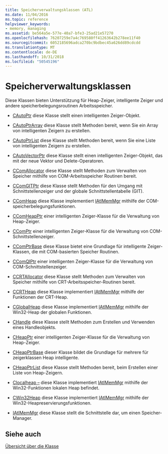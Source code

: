 ```yaml
---
title: Speicherverwaltungsklassen (ATL)
ms.date: 11/04/2016
ms.topic: reference
helpviewer_keywords:
- memory, managing
ms.assetid: be564a5e-577e-40a7-bfe3-25ad21e57270
ms.openlocfilehash: 76207259e7a4c769580ff41263642b278ee11f40
ms.sourcegitcommit: 6052185696adca270bc9bdbec45a626dd89cdcdd
ms.translationtype: MT
ms.contentlocale: de-DE
ms.lasthandoff: 10/31/2018
ms.locfileid: "50545196"
---
```

# <a name="memory-management-classes"></a>Speicherverwaltungsklassen

Diese Klassen bieten Unterstützung für Heap-Zeiger, intelligente Zeiger und andere speicherbelegungsroutinen Arbeitsspeicher.

- [CAutoPtr](../atl/reference/cautoptr-class.md) diese Klasse stellt einen intelligenten Zeiger-Objekt.

- [CAutoPtrArray](../atl/reference/cautoptrarray-class.md) diese Klasse stellt Methoden bereit, wenn Sie ein Array von intelligenten Zeigern zu erstellen.

- [CAutoPtrList](../atl/reference/cautoptrlist-class.md) diese Klasse stellt Methoden bereit, wenn Sie eine Liste von intelligenten Zeigern zu erstellen.

- [CAutoVectorPtr](../atl/reference/cautovectorptr-class.md) diese Klasse stellt einen intelligenten Zeiger-Objekt, das mit der neue Vektor und Delete-Operatoren.

- [CComAllocator](../atl/reference/ccomallocator-class.md) diese Klasse stellt Methoden zum Verwalten von Speicher mithilfe von COM-Arbeitsspeicher Routinen bereit.

- [CComGITPtr](../atl/reference/ccomgitptr-class.md) diese Klasse stellt Methoden für den Umgang mit Schnittstellenzeiger und der globale Schnittstellentabelle (GIT).

- [CComHeap](../atl/reference/ccomheap-class.md) diese Klasse implementiert [IAtlMemMgr](../atl/reference/iatlmemmgr-class.md) mithilfe der COM-speicherbelegungsfunktionen.

- [CComHeapPtr](../atl/reference/ccomheapptr-class.md) einer intelligenten Zeiger-Klasse für die Verwaltung von Heap-Zeiger.

- [CComPtr](../atl/reference/ccomptr-class.md) einer intelligenten Zeiger-Klasse für die Verwaltung von COM-Schnittstellenzeiger.

- [CComPtrBase](../atl/reference/ccomptrbase-class.md) diese Klasse bietet eine Grundlage für intelligente Zeiger-Klassen, die mit COM-basierten Speicher Routinen.

- [CComQIPtr](../atl/reference/ccomqiptr-class.md) einer intelligenten Zeiger-Klasse für die Verwaltung von COM-Schnittstellenzeiger.

- [CCRTAllocator](../atl/reference/ccrtallocator-class.md) diese Klasse stellt Methoden zum Verwalten von Speicher mithilfe von CRT-Arbeitsspeicher-Routinen bereit.

- [CCRTHeap](../atl/reference/ccrtheap-class.md) diese Klasse implementiert [IAtlMemMgr](../atl/reference/iatlmemmgr-class.md) mithilfe der Funktionen der CRT-Heap.

- [CGlobalHeap](../atl/reference/cglobalheap-class.md) diese Klasse implementiert [IAtlMemMgr](../atl/reference/iatlmemmgr-class.md) mithilfe der Win32-Heap der globalen Funktionen.

- [CHandle](../atl/reference/chandle-class.md) diese Klasse stellt Methoden zum Erstellen und Verwenden eines Handleobjekts.

- [CHeapPtr](../atl/reference/cheapptr-class.md) einer intelligenten Zeiger-Klasse für die Verwaltung von Heap-Zeiger.

- [CHeapPtrBase](../atl/reference/cheapptrbase-class.md) dieser Klasse bildet die Grundlage für mehrere für zeigerklassen Heap intelligente.

- [CHeapPtrList](../atl/reference/cheapptrlist-class.md) diese Klasse stellt Methoden bereit, beim Erstellen einer Liste von Heap-Zeigern.

- [Clocalheap –](../atl/reference/clocalheap-class.md) diese Klasse implementiert [IAtlMemMgr](../atl/reference/iatlmemmgr-class.md) mithilfe der Win32-Funktionen lokalen Heap befindet.

- [CWin32Heap](../atl/reference/cwin32heap-class.md) diese Klasse implementiert [IAtlMemMgr](../atl/reference/iatlmemmgr-class.md) mithilfe der Win32-Heapreservierungsfunktionen.

- [IAtlMemMgr](../atl/reference/iatlmemmgr-class.md) diese Klasse stellt die Schnittstelle dar, um einen Speicher-Manager.

## <a name="see-also"></a>Siehe auch

[Übersicht über die Klasse](../atl/atl-class-overview.md)

